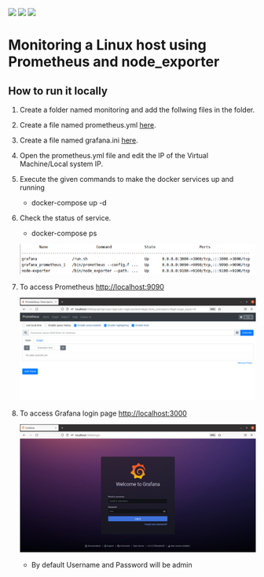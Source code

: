 <div>
    <image src=https://img.shields.io/badge/Grafana-brightgreen></image>
    <image src="https://img.shields.io/badge/Prometheus-ff69b4"></image>
    <image src="https://img.shields.io/badge/Node_exporter-orange"></image>
</div>

# Monitoring a Linux host using Prometheus and node_exporter

##  How to run it locally

   1. Create a folder named monitoring and add the follwing files in the folder.
   2. Create a file named prometheus.yml [here](./prometheus.yml).
   3. Create a file named grafana.ini [here](./grafana.ini). 
   4. Open the prometheus.yml file and edit the IP of the Virtual Machine/Local system IP.
   5. Execute the given commands to make the docker services up and running
         * docker-compose up -d
   6. Check the status of service.
         * docker-compose ps
          
         ![Check the status](Screenshot/docker-status.png)
   7. To access Prometheus [http://localhost:9090](http://localhost:9090) 
   
         ![Prometheus](Screenshot/prometheus.png)
   9. To access Grafana login page [http://localhost:3000](http://localhost:3000)
   
         ![Grafana Login](Screenshot/Grafana.png)
         
         * By default Username and Password will be admin
    
  
